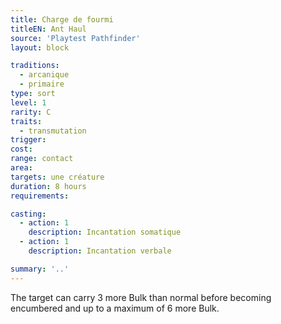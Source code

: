 ```yaml
---
title: Charge de fourmi
titleEN: Ant Haul
source: 'Playtest Pathfinder'
layout: block

traditions:
  - arcanique
  - primaire
type: sort
level: 1
rarity: C
traits:
  - transmutation
trigger: 
cost: 
range: contact
area: 
targets: une créature
duration: 8 hours
requirements: 

casting:
  - action: 1
    description: Incantation somatique
  - action: 1
    description: Incantation verbale

summary: '..'
---
```

The target can carry 3 more Bulk than normal before becoming encumbered and up to a maximum of 6 more Bulk.